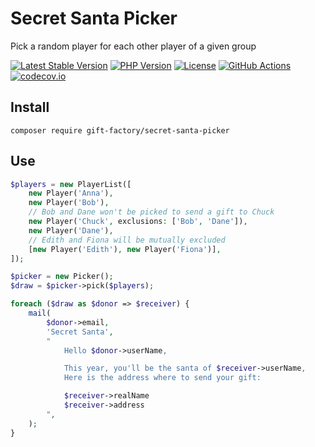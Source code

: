 # Secret Santa Picker

Pick a random player for each other player of a given group

[![Latest Stable Version](https://poser.pugx.org/gift-factory/secret-santa-picker/v/stable.png)](https://packagist.org/packages/gift-factory/secret-santa-picker)
[![PHP Version](https://img.shields.io/packagist/php-v/gift-factory/secret-santa-picker.svg)](https://php.net)
[![License](https://poser.pugx.org/gift-factory/secret-santa-picker/license)](https://packagist.org/packages/gift-factory/secret-santa-picker)
[![GitHub Actions](https://img.shields.io/endpoint.svg?url=https%3A%2F%2Factions-badge.atrox.dev%2Fgift-factory%2Fsecret-santa-picker%2Fbadge%3Fref=main&label=Build&logo=none)](https://github.com/gift-factory/secret-santa-picker/actions)
[![codecov.io](https://img.shields.io/codecov/c/github/gift-factory/secret-santa-picker.svg)](https://codecov.io/github/gift-factory/secret-santa-picker?branch=master)

## Install

```shell
composer require gift-factory/secret-santa-picker
```

## Use

```php
$players = new PlayerList([
    new Player('Anna'),
    new Player('Bob'),
    // Bob and Dane won't be picked to send a gift to Chuck
    new Player('Chuck', exclusions: ['Bob', 'Dane']),
    new Player('Dane'),
    // Edith and Fiona will be mutually excluded
    [new Player('Edith'), new Player('Fiona')],
]);

$picker = new Picker();
$draw = $picker->pick($players);

foreach ($draw as $donor => $receiver) {
    mail(
        $donor->email,
        'Secret Santa',
        "
            Hello $donor->userName,

            This year, you'll be the santa of $receiver->userName,
            Here is the address where to send your gift:

            $receiver->realName
            $receiver->address
        ",
    );
}
```


